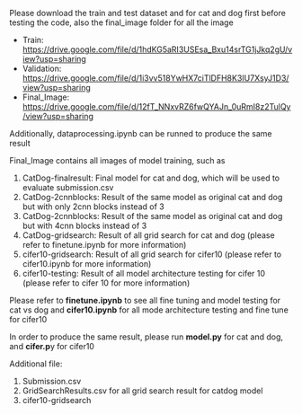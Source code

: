 Please download the train and test dataset and for cat and dog first before testing the code, also the final_image folder for all the image

* Train: https://drive.google.com/file/d/1hdKG5aRI3USEsa_Bxu14srTG1jJkq2gU/view?usp=sharing
* Validation: https://drive.google.com/file/d/1i3vv518YwHX7ciTlDFH8K3IU7XsyJ1D3/view?usp=sharing
* Final_Image: https://drive.google.com/file/d/12fT_NNxvRZ6fwQYAJn_0uRmI8z2TulQy/view?usp=sharing 

Additionally, dataprocessing.ipynb can be runned to produce the same result

Final_Image contains all images of model training, such as
1. CatDog-finalresult: Final model for cat and dog, which will be used to evaluate submission.csv
2. CatDog-2cnnblocks: Result of the same model as original cat and dog but with only 2cnn blocks instead of 3
3. CatDog-2cnnblocks: Result of the same model as original cat and dog but with 4cnn blocks instead of 3
4. CatDog-gridsearch: Result of all grid search for cat and dog (please refer to finetune.ipynb for more information)
5. cifer10-gridsearch: Result of all grid search for cifer10 (please refer to cifer10.ipynb for more information)
6. cifer10-testing: Result of all model architecture testing for cifer 10 (please refer to cifer 10 for more information)

Please refer to **finetune.ipynb** to see all fine tuning and model testing for cat vs dog and **cifer10.ipynb** for all mode architecture testing and fine tune for cifer10

In order to produce the same result, please run **model.py** for cat and dog, and **cifer.p**y for cifer10

Additional file:
1. Submission.csv
2. GridSearchResults.csv for all grid search result for catdog model
3. cifer10-gridsearch
